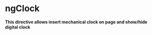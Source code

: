 # ngClock
<strong>This directive allows insert mechanical clock on page and show/hide digital clock</strong>
